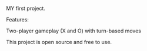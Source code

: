 MY first project.


Features:

Two-player gameplay (X and O) with turn-based moves


This project is open source and free to use.
